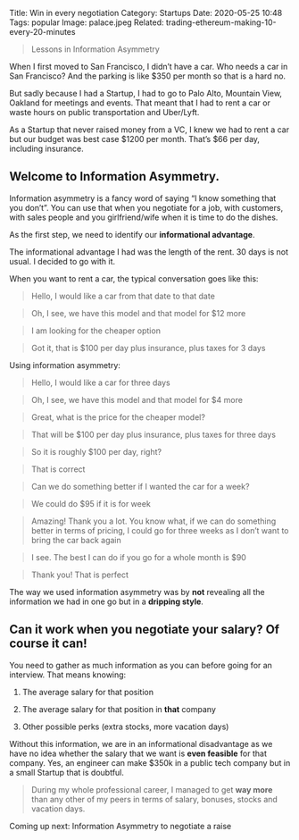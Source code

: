 Title: Win in every negotiation
Category: Startups
Date: 2020-05-25 10:48
Tags: popular
Image: palace.jpeg
Related: trading-ethereum-making-10-every-20-minutes

> Lessons in Information Asymmetry

When I first moved to San Francisco, I didn’t have a car. Who needs a car in San Francisco? And the parking is like $350 per month so that is a hard no.

But sadly because I had a Startup, I had to go to Palo Alto, Mountain View, Oakland for meetings and events. That meant that I had to rent a car or waste hours on public transportation and Uber/Lyft.

As a Startup that never raised money from a VC, I knew we had to rent a car but our budget was best case $1200 per month. That’s $66 per day, including insurance.

## Welcome to Information Asymmetry.

Information asymmetry is a fancy word of saying “I know something that you don’t”. You can use that when you negotiate for a job, with customers, with sales people and you girlfriend/wife when it is time to do the dishes.

As the first step, we need to identify our **informational advantage**.

The informational advantage I had was the length of the rent. 30 days is not usual. I decided to go with it.

When you want to rent a car, the typical conversation goes like this:

> Hello, I would like a car from that date to that date

> Oh, I see, we have this model and that model for $12 more

> I am looking for the cheaper option

> Got it, that is $100 per day plus insurance, plus taxes for 3 days

Using information asymmetry:

> Hello, I would like a car for three days

> Oh, I see, we have this model and that model for $4 more

> Great, what is the price for the cheaper model?

> That will be $100 per day plus insurance, plus taxes for three days

> So it is roughly $100 per day, right?

> That is correct

> Can we do something better if I wanted the car for a week?

> We could do $95 if it is for week

> Amazing! Thank you a lot. You know what, if we can do something better in terms of pricing, I could go for three weeks as I don’t want to bring the car back again

> I see. The best I can do if you go for a whole month is $90

> Thank you! That is perfect

The way we used information asymmetry was by **not** revealing all the information we had in one go but in a **dripping style**.

## Can it work when you negotiate your salary? Of course it can!

You need to gather as much information as you can before going for an interview. That means knowing:

1. The average salary for that position

2. The average salary for that position in **that** company

3. Other possible perks (extra stocks, more vacation days)

Without this information, we are in an informational disadvantage as we have no idea whether the salary that we want is **even feasible** for that company. Yes, an engineer can make $350k in a public tech company but in a small Startup that is doubtful.

> During my whole professional career, I managed to get **way more** than any other of my peers in terms of salary, bonuses, stocks and vacation days.

Coming up next: Information Asymmetry to negotiate a raise